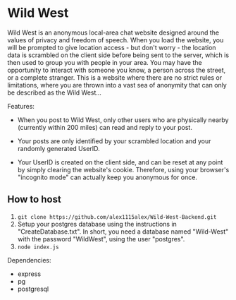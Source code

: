 # Wild West

Wild West is an anonymous local-area chat website designed around the values of privacy and freedom of speech. When you load the website, you will be prompted to give location access - but don't worry - the location data is scrambled on the client side before being sent to the server, which is then used to group you with people in your area. You may have the opportunity to interact with someone you know, a person across the street, or a complete stranger. This is a website where there are no strict rules or limitations, where you are thrown into a vast sea of anonymity that can only be described as the Wild West...

Features:

* When you post to Wild West, only other users who are physically nearby (currently within 200 miles) can read and reply to your post.

* Your posts are only identified by your scrambled location and your randomly generated UserID.

* Your UserID is created on the client side, and can be reset at any point by simply clearing the website's cookie. Therefore, using your browser's "incognito mode" can actually keep you anonymous for once.

## How to host

1. `git clone https://github.com/alex1115alex/Wild-West-Backend.git`
2. Setup your postgres database using the instructions in "CreateDatabase.txt". In short, you need a database named "Wild-West" with the password "WildWest", using the user "postgres".
3. `node index.js`

Dependencies:
* express
* pg
* postgresql
